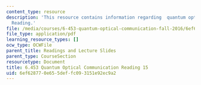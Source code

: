 ```yaml
---
content_type: resource
description: 'This resource contains information regarding  quantum optical communication:
  Reading.'
file: /media/courses/6-453-quantum-optical-communication-fall-2016/6ef628770e655deffc093151e92ec9a2_MIT6_453F16_Lect15_Notes.pdf
file_type: application/pdf
learning_resource_types: []
ocw_type: OCWFile
parent_title: Readings and Lecture Slides
parent_type: CourseSection
resourcetype: Document
title: 6.453 Quantum Optical Communication Reading 15
uid: 6ef62877-0e65-5def-fc09-3151e92ec9a2
---
```

